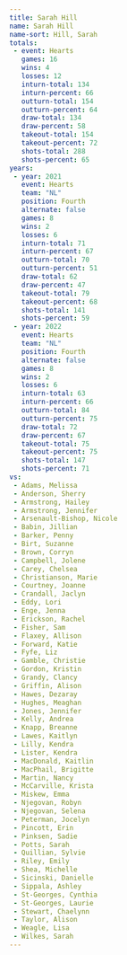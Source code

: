 ```yaml
---
title: Sarah Hill
name: Sarah Hill
name-sort: Hill, Sarah
totals:
 - event: Hearts
   games: 16
   wins: 4
   losses: 12
   inturn-total: 134
   inturn-percent: 66
   outturn-total: 154
   outturn-percent: 64
   draw-total: 134
   draw-percent: 58
   takeout-total: 154
   takeout-percent: 72
   shots-total: 288
   shots-percent: 65
years:
 - year: 2021
   event: Hearts
   team: "NL"
   position: Fourth
   alternate: false
   games: 8
   wins: 2
   losses: 6
   inturn-total: 71
   inturn-percent: 67
   outturn-total: 70
   outturn-percent: 51
   draw-total: 62
   draw-percent: 47
   takeout-total: 79
   takeout-percent: 68
   shots-total: 141
   shots-percent: 59
 - year: 2022
   event: Hearts
   team: "NL"
   position: Fourth
   alternate: false
   games: 8
   wins: 2
   losses: 6
   inturn-total: 63
   inturn-percent: 66
   outturn-total: 84
   outturn-percent: 75
   draw-total: 72
   draw-percent: 67
   takeout-total: 75
   takeout-percent: 75
   shots-total: 147
   shots-percent: 71
vs:
 - Adams, Melissa
 - Anderson, Sherry
 - Armstrong, Hailey
 - Armstrong, Jennifer
 - Arsenault-Bishop, Nicole
 - Babin, Jillian
 - Barker, Penny
 - Birt, Suzanne
 - Brown, Corryn
 - Campbell, Jolene
 - Carey, Chelsea
 - Christianson, Marie
 - Courtney, Joanne
 - Crandall, Jaclyn
 - Eddy, Lori
 - Enge, Jenna
 - Erickson, Rachel
 - Fisher, Sam
 - Flaxey, Allison
 - Forward, Katie
 - Fyfe, Liz
 - Gamble, Christie
 - Gordon, Kristin
 - Grandy, Clancy
 - Griffin, Alison
 - Hawes, Dezaray
 - Hughes, Meaghan
 - Jones, Jennifer
 - Kelly, Andrea
 - Knapp, Breanne
 - Lawes, Kaitlyn
 - Lilly, Kendra
 - Lister, Kendra
 - MacDonald, Kaitlin
 - MacPhail, Brigitte
 - Martin, Nancy
 - McCarville, Krista
 - Miskew, Emma
 - Njegovan, Robyn
 - Njegovan, Selena
 - Peterman, Jocelyn
 - Pincott, Erin
 - Pinksen, Sadie
 - Potts, Sarah
 - Quillian, Sylvie
 - Riley, Emily
 - Shea, Michelle
 - Sicinski, Danielle
 - Sippala, Ashley
 - St-Georges, Cynthia
 - St-Georges, Laurie
 - Stewart, Chaelynn
 - Taylor, Alison
 - Weagle, Lisa
 - Wilkes, Sarah
---
```

